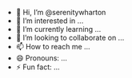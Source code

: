 - 👋 Hi, I’m @serenitywharton
- 👀 I’m interested in ...
- 🌱 I’m currently learning ...
- 💞️ I’m looking to collaborate on ...
- 📫 How to reach me ...
- 😄 Pronouns: ...
- ⚡ Fun fact: ...

<!---
serenitywharton/serenitywharton is a ✨ special ✨ repository because its `README.md` (this file) appears on your GitHub profile.
You can click the Preview link to take a look at your changes.
--->
